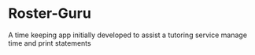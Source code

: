 # Roster-Guru
A time keeping app initially developed to assist a tutoring service manage time and print statements
